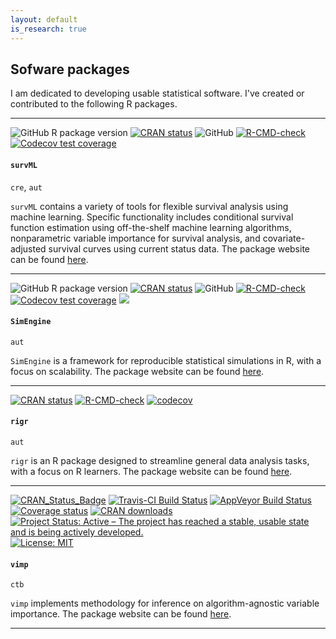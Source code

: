 ```yaml
---
layout: default
is_research: true
--- 
```


## Sofware packages

I am dedicated to developing usable statistical software. I've created or contributed to the following R packages. 

---

![GitHub R package
version](https://img.shields.io/github/r-package/v/cwolock/survML)
[![CRAN
status](https://www.r-pkg.org/badges/version/survML)](https://CRAN.R-project.org/package=survML)
![GitHub](https://img.shields.io/github/license/cwolock/survML)
[![R-CMD-check](https://github.com/cwolock/survML/actions/workflows/R-CMD-check.yml/badge.svg)](https://github.com/cwolock/survML/actions/workflows/R-CMD-check.yml)
[![Codecov test
coverage](https://codecov.io/gh/cwolock/survML/branch/main/graph/badge.svg)](https://app.codecov.io/gh/cwolock/survML?branch=main)

#### `survML`

`cre`, `aut`

`survML` contains a variety of tools for flexible survival analysis using machine learning. Specific functionality includes conditional survival function estimation using off-the-shelf machine learning algorithms, nonparametric variable importance for survival analysis, and covariate-adjusted survival curves using current status data. The package website can be found [here](https://cwolock.github.io/survML/). 

---

<!-- badges: start -->
  ![GitHub R package version](https://img.shields.io/github/r-package/v/Avi-Kenny/SimEngine)
  [![CRAN status](https://www.r-pkg.org/badges/version/SimEngine)](https://CRAN.R-project.org/package=SimEngine)
  ![GitHub](https://img.shields.io/github/license/Avi-Kenny/SimEngine)
  [![R-CMD-check](https://github.com/Avi-Kenny/SimEngine/actions/workflows/R-CMD-check.yml/badge.svg)](https://github.com/Avi-Kenny/SimEngine/actions/workflows/R-CMD-check.yml)
  [![Codecov test coverage](https://codecov.io/gh/Avi-Kenny/SimEngine/branch/master/graph/badge.svg)](https://app.codecov.io/gh/Avi-Kenny/SimEngine?branch=master)
  [![](https://cranlogs.r-pkg.org/badges/SimEngine)](https://CRAN.R-project.org/package=SimEngine)
<!-- badges: end -->

#### `SimEngine`

`aut`

`SimEngine` is a framework for reproducible statistical simulations in R, with a focus on scalability. The package website can be found [here](https://avi-kenny.github.io/SimEngine/). 

---

[![CRAN
status](https://www.r-pkg.org/badges/version/rigr)](https://CRAN.R-project.org/package=rigr)
[![R-CMD-check](https://github.com/statdivlab/rigr/workflows/R-CMD-check/badge.svg)](https://github.com/statdivlab/rigr/actions)
[![codecov](https://codecov.io/gh/statdivlab/rigr/branch/main/graph/badge.svg)](https://app.codecov.io/gh/statdivlab/rigr)

#### `rigr`

`aut`

`rigr` is an R package designed to streamline general data analysis tasks, with a focus on R learners. The package website can be found [here](https://statdivlab.github.io/rigr/). 

---

[![CRAN_Status_Badge](http://www.r-pkg.org/badges/version/vimp)](https://cran.r-project.org/package=vimp)
[![Travis-CI Build Status](https://travis-ci.com/bdwilliamson/vimp.svg?branch=master)](https://travis-ci.com/bdwilliamson/vimp)
[![AppVeyor Build Status](https://ci.appveyor.com/api/projects/status/github/bdwilliamson/vimp?branch=master&svg=true)](https://ci.appveyor.com/project/bdwilliamson/vimp)
[![Coverage status](https://codecov.io/gh/bdwilliamson/vimp/branch/master/graph/badge.svg)](https://codecov.io/github/bdwilliamson/vimp?branch=master)
[![CRAN downloads](https://cranlogs.r-pkg.org/badges/vimp)](https://CRAN.R-project.org/package=vimp)
[![Project Status: Active – The project has reached a stable, usable state and is being actively developed.](http://www.repostatus.org/badges/latest/active.svg)](http://www.repostatus.org/#active)
[![License: MIT](https://img.shields.io/badge/License-MIT-yellow.svg)](https://opensource.org/licenses/MIT)

#### `vimp`

`ctb`

`vimp` implements methodology for inference on algorithm-agnostic variable importance. The package website can be found [here](https://bdwilliamson.github.io/vimp/). 

---
